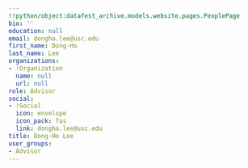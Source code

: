 ```yaml
---
!!python/object:datafest_archive.models.website.pages.PeoplePage
bio: ''
education: null
email: dongho.lee@usc.edu
first_name: Dong-Ho
last_name: Lee
organizations:
- !Organization
  name: null
  url: null
role: Advisor
social:
- !Social
  icon: envelope
  icon_pack: fas
  link: dongho.lee@usc.edu
title: Dong-Ho Lee
user_groups:
- Advisor
---
```


    